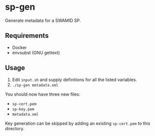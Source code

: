 # sp-gen

Generate metadata for a SWAMID SP.

## Requirements

- Docker
- envsubst (GNU gettext)

## Usage

1. Edit `input.sh` and supply definitions for all the listed variables.
2. `./sp-gen metadata.xml`

You should now have three new files:

- `sp-cert.pem`
- `sp-key.pem`
- `metadata.xml`

Key generation can be skipped by adding an existing `sp-cert.pem` to this directory.
